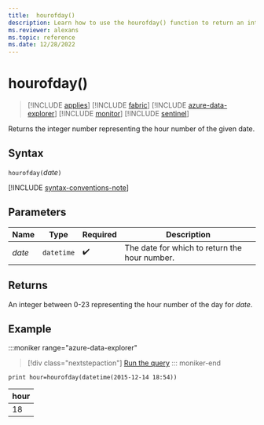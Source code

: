 ```yaml
---
title:  hourofday()
description: Learn how to use the hourofday() function to return an integer representing the hour of the given date.
ms.reviewer: alexans
ms.topic: reference
ms.date: 12/28/2022
---
```

# hourofday()

> [!INCLUDE [applies](../includes/applies-to-version/applies.md)] [!INCLUDE [fabric](../includes/applies-to-version/fabric.md)] [!INCLUDE [azure-data-explorer](../includes/applies-to-version/azure-data-explorer.md)] [!INCLUDE [monitor](../includes/applies-to-version/monitor.md)] [!INCLUDE [sentinel](../includes/applies-to-version/sentinel.md)]

Returns the integer number representing the hour number of the given date.

## Syntax

`hourofday(`*date*`)`

[!INCLUDE [syntax-conventions-note](../includes/syntax-conventions-note.md)]

## Parameters

| Name | Type | Required | Description |
|--|--|--|--|
|*date*| `datetime` | :heavy_check_mark:|The date for which to return the hour number.|

## Returns

An integer between 0-23 representing the hour number of the day for *date*.

## Example

:::moniker range="azure-data-explorer"
> [!div class="nextstepaction"]
> <a href="https://dataexplorer.azure.com/clusters/help/databases/Samples?query=H4sIAAAAAAAAAysoyswrUcjILy2yBRH5aSmJlRopiSWpJZm5qRpGBoamuoZGuoYmCoYWVqYmmpoAPkfViTAAAAA=" target="_blank">Run the query</a>
::: moniker-end

```kusto
print hour=hourofday(datetime(2015-12-14 18:54))
```

|hour|
|--|
|18|
